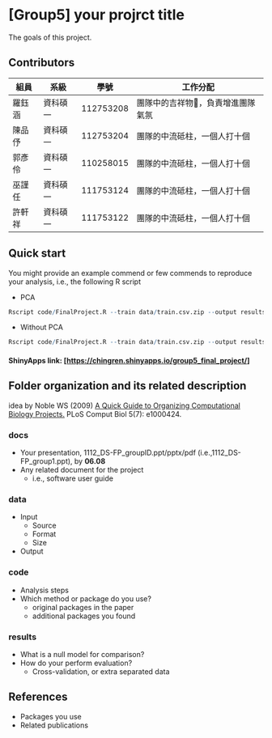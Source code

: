 # [Group5] your projrct title
The goals of this project.

## Contributors
|組員|系級|學號|工作分配|
|-|-|-|-|
|羅鈺涵|資科碩一|112753208|團隊中的吉祥物🦒，負責增進團隊氣氛| 
|陳品伃|資科碩一|112753204|團隊的中流砥柱，一個人打十個|
|郭彥伶|資科碩一|110258015|團隊的中流砥柱，一個人打十個|
|巫謹任|資科碩一|111753124|團隊的中流砥柱，一個人打十個|
|許軒祥|資科碩一|111753122|團隊的中流砥柱，一個人打十個|
## Quick start
You might provide an example commend or few commends to reproduce your analysis, i.e., the following R script
* PCA
```R
Rscript code/FinalProject.R --train data/train.csv.zip --output results/result.csv --pca yes
```
* Without PCA
```R
Rscript code/FinalProject.R --train data/train.csv.zip --output results/result.csv --pca no
```
#### ShinyApps link: [<https://chingren.shinyapps.io/group5_final_project/>]

## Folder organization and its related description
idea by Noble WS (2009) [A Quick Guide to Organizing Computational Biology Projects.](https://journals.plos.org/ploscompbiol/article?id=10.1371/journal.pcbi.1000424) PLoS Comput Biol 5(7): e1000424.

### docs
* Your presentation, 1112_DS-FP_groupID.ppt/pptx/pdf (i.e.,1112_DS-FP_group1.ppt), by **06.08**
* Any related document for the project
  * i.e., software user guide

### data
* Input
  * Source
  * Format
  * Size 
* Output

### code
* Analysis steps
* Which method or package do you use? 
  * original packages in the paper
  * additional packages you found

### results
* What is a null model for comparison?
* How do your perform evaluation?
  * Cross-validation, or extra separated data

## References
* Packages you use
* Related publications
